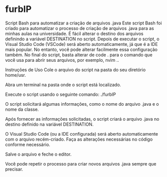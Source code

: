 # furbIP 
Script Bash para automatizar a criação de arquivos .java
Este script Bash foi criado para automatizar o processo de criação de arquivos .java para as minhas aulas na universidade. É fácil alterar o destino dos arquivos definindo a variável DESTINATION no script. Depois de executar o script, o Visual Studio Code (VSCode) será aberto automaticamente, já que é a IDE mais popular. No entanto, você pode alterar facilmente essa configuração também. No final do script, basta alterar de code . para o comando que você usa para abrir seus arquivos, por exemplo, nvim ..

Instruções de Uso
Cole o arquivo do script na pasta do seu diretório home/usr.

Abra um terminal na pasta onde o script está localizado.

Execute o script usando o seguinte comando:
./furbIP

O script solicitará algumas informações, como o nome do arquivo .java e o nome da classe.

Após fornecer as informações solicitadas, o script criará o arquivo .java no destino definido na variável DESTINATION.

O Visual Studio Code (ou a IDE configurada) será aberto automaticamente com o arquivo recém-criado. Faça as alterações necessárias no código conforme necessário.

Salve o arquivo e feche o editor.

Você pode repetir o processo para criar novos arquivos .java sempre que precisar.
